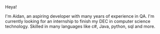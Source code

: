 Heya!

I'm Aidan, an aspiring developer with many years of experience in QA. I'm currently looking for an internship to finish my DEC in computer science technology.
Skilled in many languages like c#, Java, python, sql and more. 

